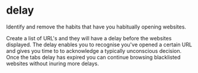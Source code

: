 # delay

Identify and remove the habits that have you habitually opening websites.

Create a list of URL's and they will have a delay before the websites displayed. The delay enables you to recognise you've opened a certain URL and gives you time to to acknowledge a typically unconscious decision. 
Once the tabs delay has expired you can continue browsing blacklisted websites without inuring more delays.
